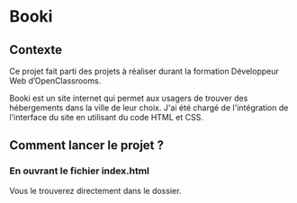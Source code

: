 # Booki

## Contexte

Ce projet fait parti des projets à réaliser durant la formation Développeur Web d’OpenClassrooms.

Booki est un site internet qui permet aux usagers de trouver des hébergements dans la ville de leur choix. J'ai été chargé de l'intégration de l'interface du site en utilisant du code HTML et CSS.

## Comment lancer le projet ?

### En ouvrant le fichier index.html

Vous le trouverez directement dans le dossier.
